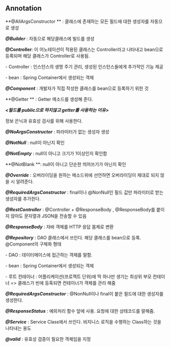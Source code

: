 ## Annotation



**@AllArgsConstructor ** : 클래스에 존재하는 모든 필드에 대한 생성자를 자동으로 생성



***@Builder*** : 자동으로 해당클래스에 빌드를 생성



**@Controller**: 이 어노테이션이 적용된 클래스는 Controller라고 나타내고 bean으로 등록되며 해당 클래스가 Controller로 사용됨.

\- Controller : 인스턴스의 생명 주기 관리, 생성된 인스턴스들에게 추가적인 기능 제공

\- bean : Spring Container에서 생성되는 객체



***@Component*** : 개발자가 직접 작성한 클래스를 bean으로 등록하기 위한 것



**@Getter ** :  Getter 메소드를 생성해 준다.

***<필드를 public으로 하지않고 getter를 사용하는 이유>***

정보 은닉과 유효성 검사를 위해 사용한다.



***@NoArgsConstructor*** : 파라미터가 없는 생성자 생성



***@NotNull*** : null이 아닌지 확인



***@NotEmpty*** : null이 아니고 크기가 1이상인지 확인함



**@NotBlank **: null이 아니고 단순한 띄어쓰기가 아닌지 확인



***@Override*** : 오버라이딩을 원하는 메소드위에 선언하면 오버라이딩이 제대로 되지 않을 시 알려준다.



***@RequiredArgsConstructor*** : final이나 @NonNull인 필드 값만 파라미터로 받는 생성자를 추가한다.



***@RestController*** : @Controller + @ResponseBody , @ResponseBody를 붙이지 않아도 문자열과 JSON을 전송할 수 있음



***@ResponseBody*** : 자바 객체를 HTTP 응답 몸체로 변환



***@Repository*** : DAO 클래스에서 쓰인다. 해당 클래스를 bean으로 등록. @Component의 구체화 형태

\- DAO : 데이터메이스에 접근하는 객체를 말함.

\- bean : Spring Container에서 생성되는 객체

\-  루트 컨테이너 : 어플리케이션(프로젝트 단위)에 딱 하나만 생기는 최상위 부모 컨테이너 => 클래스가 빈에 등혹되면 컨테이너가 객체를 관리 해줌



***@RequiredArgsConstructor*** : @NonNull이나 final이 붙은 필드에 대한 생성자를 생성한다.



***@ResponseStatus*** : 예외처리 함수 앞에 사용. 요청에 대한 상태코드를 말해줌.



***@Service*** : Service Class에서 쓰인다. 비지니스 로직을 수행하는 Class하는 것을 나타내는 용도



***@valid***  : 유효성 검증이 필요한 객체임을 지정